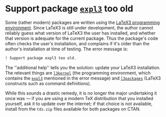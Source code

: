 # Support package [`expl3`](http://ctan.org/pkg/expl3) too old




Some (rather modern) packages are written using the 
[LaTeX3 programming environment](./FAQ-LaTeX3.html).  Since LaTeX3
is still under development, the author cannot reliably guess what
version of LaTeX3 the user has installed, and whether that version
is adequate for the current package.  Thus the package's code often
checks the user's installation, and complains if it's older than the
author's installation at time of testing.  The error message is:
```latex
! Support package expl3 too old.
```
The ''additional help'' tells you the solution: update your LaTeX3
installation.  The relevant things are [`l3kernel`](http://ctan.org/pkg/l3kernel) (the
programming environment, which contains the [`expl3`](http://ctan.org/pkg/expl3) mentioned
in the error message) and [`l3packages`](http://ctan.org/pkg/l3packages) (LaTeX3 constructs
such as command definitions).


While this sounds a drastic remedy, it is no longer the major
undertaking it once was&nbsp;&mdash; if you are using a modern TeX
distribution that you installed yourself, ask it to update over the
internet; if that choice is not available, install from the
`tds.zip` files available for both packages on CTAN.






